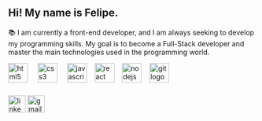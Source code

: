 <h2 align="left">Hi! My name is Felipe.</h2>

<p>📚 I am currently a front-end developer, and I am always seeking to develop my programming skills. My goal is to become a Full-Stack developer and master the main technologies used in the programming world.</p>

<div align="left">
  <img src="https://cdn.jsdelivr.net/gh/devicons/devicon/icons/html5/html5-original.svg" height="40" alt="html5 logo"  />
  <img width="12" />
  <img src="https://cdn.jsdelivr.net/gh/devicons/devicon/icons/css3/css3-original.svg" height="40" alt="css3 logo"  />
  <img width="12" />
  <img src="https://cdn.jsdelivr.net/gh/devicons/devicon/icons/javascript/javascript-original.svg" height="40" alt="javascript logo"  /> &nbsp;&nbsp;
  <img src="https://cdn.jsdelivr.net/gh/devicons/devicon/icons/react/react-original.svg" height="40" alt="react logo"  /> &nbsp;&nbsp;
  <img src="https://cdn.jsdelivr.net/gh/devicons/devicon/icons/nodejs/nodejs-original.svg" height="40" alt="nodejs logo"  /> &nbsp;&nbsp;
  <!-- <img src="https://cdn.jsdelivr.net/gh/devicons/devicon/icons/express/express-original.svg" height="40" alt="express logo"  /> &nbsp;&nbsp;
  <img src="https://cdn.jsdelivr.net/gh/devicons/devicon/icons/postgresql/postgresql-original.svg" height="40" alt="postgresql logo"  /> &nbsp;&nbsp; -->
  <img src="https://cdn.jsdelivr.net/gh/devicons/devicon/icons/git/git-original.svg" height="40" alt="git logo"  />
</div>

###

<div align="left">
  <a href="https://www.linkedin.com/in/felipesalusto/"><img src="https://img.shields.io/static/v1?message=LinkedIn&logo=linkedin&label=&color=0077B5&logoColor=white&labelColor=&style=for-the-badge" height="35" alt="linkedin logo"  /></a>
  <a href="mailto:felipesalusto2.0@gmail.com"><img src="https://img.shields.io/static/v1?message=Gmail&logo=gmail&label=&color=D14836&logoColor=white&labelColor=&style=for-the-badge" height="35" alt="gmail logo"  /></a>

###
